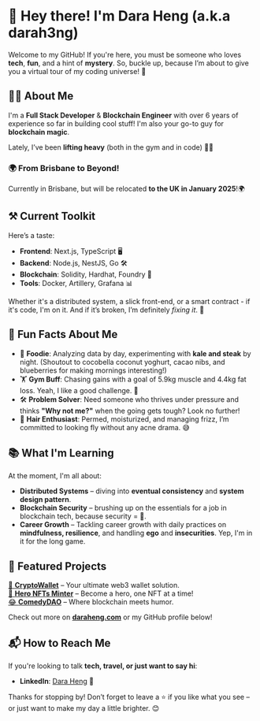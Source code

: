 # 👋 Hey there! I'm Dara Heng (a.k.a darah3ng)

Welcome to my GitHub! If you're here, you must be someone who loves **tech**, **fun**, and a hint of **mystery**. So, buckle up, because I’m about to give you a virtual tour of my coding universe! 🌌

## 🧑‍💻 About Me
I'm a **Full Stack Developer** & **Blockchain Engineer** with over 6 years of experience so far in building cool stuff! I'm also your go-to guy for **blockchain magic**.

Lately, I’ve been **lifting heavy** (both in the gym and in code) 💪🔐

### 🌍 From Brisbane to Beyond!
Currently in Brisbane, but will be relocated **to the UK in January 2025**!🌍

## ⚒️ Current Toolkit
Here’s a taste:

- **Frontend**: Next.js, TypeScript 🖥️
- **Backend**: Node.js, NestJS, Go 🛠️
- **Blockchain**: Solidity, Hardhat, Foundry 🚀
- **Tools**: Docker, Artillery, Grafana 📊

Whether it's a distributed system, a slick front-end, or a smart contract - if it's code, I'm on it. And if it’s broken, I’m definitely *fixing it*. 🔧

## 🌟 Fun Facts About Me
- 🍔 **Foodie**: Analyzing data by day, experimenting with **kale and steak** by night. (Shoutout to cocobella coconut yoghurt, cacao nibs, and blueberries for making mornings interesting!)
- 🏋️ **Gym Buff**: Chasing gains with a goal of 5.9kg muscle and 4.4kg fat loss. Yeah, I like a good challenge. 💪
- 🛠️ **Problem Solver**: Need someone who thrives under pressure and thinks **"Why not me?"** when the going gets tough? Look no further!
- 💇 **Hair Enthusiast**: Permed, moisturized, and managing frizz, I’m committed to looking fly without any acne drama. 😅

## 📚 What I'm Learning
At the moment, I'm all about:
- **Distributed Systems** – diving into **eventual consistency** and **system design pattern**.
- **Blockchain Security** – brushing up on the essentials for a job in blockchain tech, because security = 💸.
- **Career Growth** – Tackling career growth with daily practices on **mindfulness, resilience**, and handling **ego** and **insecurities**. Yep, I'm in it for the long game.

## 🚀 Featured Projects
[💼 **CryptoWallet**](https://github.com/darah3ng/CryptoWallet) – Your ultimate web3 wallet solution.  
[🎉 **Hero NFTs Minter**](https://github.com/darah3ng/Hero-NFTs-Minter) – Become a hero, one NFT at a time!  
[😂 **ComedyDAO**](https://github.com/darah3ng/ComedyDAO) – Where blockchain meets humor.

Check out more on [**daraheng.com**](https://daraheng.com) or my GitHub profile below!

## 📬 How to Reach Me
If you're looking to talk **tech, travel, or just want to say hi**:
- **LinkedIn**: [Dara Heng](https://www.linkedin.com/in/daraheng) 🔗

Thanks for stopping by! Don’t forget to leave a ⭐️ if you like what you see – or just want to make my day a little brighter. 😊
